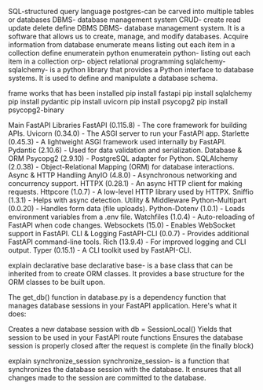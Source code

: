 SQL-structured query language
postgres-can be carved into multiple tables or databases
DBMS- database management system
CRUD- create read update delete
define DBMS
DBMS- database management system. It is a software that allows us to create, manage, and modify databases. Acquire information from database
enumerate means listing out each item in a collection
define enumeratein python
enumeratein python- listing out each item in a collection
orp- object relational programming
sqlalchemy- 
sqlalchemy- is a python library that provides a Python interface to database systems. It is used to define and manipulate a database schema.

frame works that has been installed 
pip install fastapi
pip install sqlalchemy
pip install pydantic
pip install uvicorn
pip install psycopg2
pip install psycopg2-binary

Main FastAPI Libraries
FastAPI (0.115.8) - The core framework for building APIs.
Uvicorn (0.34.0) - The ASGI server to run your FastAPI app.
Starlette (0.45.3) - A lightweight ASGI framework used internally by FastAPI.
Pydantic (2.10.6) - Used for data validation and serialization.
Database & ORM
Psycopg2 (2.9.10) - PostgreSQL adapter for Python.
SQLAlchemy (2.0.38) - Object-Relational Mapping (ORM) for database interactions.
Async & HTTP Handling
AnyIO (4.8.0) - Asynchronous networking and concurrency support.
HTTPX (0.28.1) - An async HTTP client for making requests.
Httpcore (1.0.7) - A low-level HTTP library used by HTTPX.
Sniffio (1.3.1) - Helps with async detection.
Utility & Middleware
Python-Multipart (0.0.20) - Handles form data (file uploads).
Python-Dotenv (1.0.1) - Loads environment variables from a .env file.
Watchfiles (1.0.4) - Auto-reloading of FastAPI when code changes.
Websockets (15.0) - Enables WebSocket support in FastAPI.
CLI & Logging
FastAPI-CLI (0.0.7) - Provides additional FastAPI command-line tools.
Rich (13.9.4) - For improved logging and CLI output.
Typer (0.15.1) - A CLI toolkit used by FastAPI-CLI.

explain declarative base
declarative base- is a base class that can be inherited from to create ORM classes. It provides a base structure for the ORM classes to be built upon.

The get_db() function in database.py is a dependency function that manages database sessions in your FastAPI application. Here's what it does:

Creates a new database session with db = SessionLocal()
Yields that session to be used in your FastAPI route functions
Ensures the database session is properly closed after the request is complete (in the finally block)

explain synchronize_session
synchronize_session- is a function that synchronizes the database session with the database. It ensures that all changes made to the session are committed to the database.


